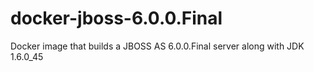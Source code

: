 # docker-jboss-6.0.0.Final
Docker image that builds a JBOSS AS 6.0.0.Final server along with JDK 1.6.0_45
